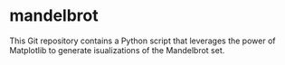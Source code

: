 # mandelbrot

This Git repository contains a Python script that leverages the power of Matplotlib to generate isualizations of the Mandelbrot set.
